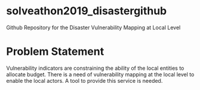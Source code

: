 # solveathon2019_disastergithub
Github Repository for the Disaster Vulnerability Mapping at Local Level

# Problem Statement
Vulnerability indicators are constraining the ability of the local entities to allocate budget.
There is a need of vulnerability mapping at the local level to enable the local actors. A tool
to provide this service is needed.
